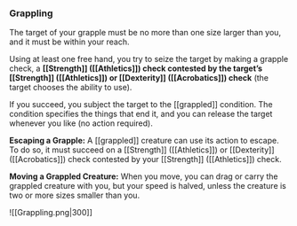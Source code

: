 ###  Grappling

The target of your grapple must be no more than one size larger than you, and it must be within your reach.

Using at least one free hand, you try to seize the target by making a grapple check, a **[[Strength]] ([[Athletics]]) check contested by the target’s [[Strength]] ([[Athletics]]) or [[Dexterity]] ([[Acrobatics]]) check** (the target chooses the ability to use).

If you succeed, you subject the target to the [[grappled]] condition. The condition specifies the things that end it, and you can release the target whenever you like (no action required).

**Escaping a Grapple:** A [[grappled]] creature can use its action to escape. To do so, it must succeed on a [[Strength]] ([[Athletics]]) or [[Dexterity]] ([[Acrobatics]]) check contested by your [[Strength]] ([[Athletics]]) check.

**Moving a Grappled Creature:** When you move, you can drag or carry the grappled creature with you, but your speed is halved, unless the creature is two or more sizes smaller than you.

![[Grappling.png|300]]